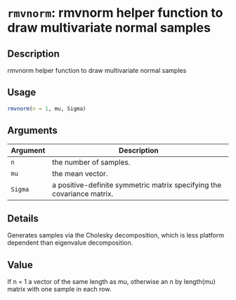 # `rmvnorm`: rmvnorm helper function to draw multivariate normal samples

## Description


 rmvnorm helper function to draw multivariate normal samples


## Usage

```r
rmvnorm(n = 1, mu, Sigma)
```


## Arguments

Argument      |Description
------------- |----------------
```n```     |     the number of samples.
```mu```     |     the mean vector.
```Sigma```     |     a positive-definite symmetric matrix specifying the covariance matrix.

## Details


 Generates samples via the Cholesky decomposition, which is less platform dependent than eigenvalue decomposition.


## Value


 If n = 1 a vector of the same length as mu, otherwise an n by length(mu) matrix with one sample in each row.


